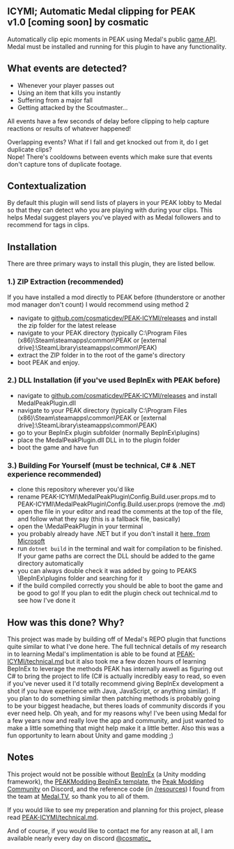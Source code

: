 ## ICYMI; Automatic Medal clipping for PEAK<br>v1.0 [coming soon] by cosmatic
Automatically clip epic moments in PEAK using Medal's public [game API](https://docs.medal.tv/gameapi/index.html). Medal must be installed and running for this plugin to have any functionality.

## What events are detected?
- Whenever your player passes out
- Using an item that kills you instantly
- Suffering from a major fall
- Getting attacked by the Scoutmaster...

All events have a few seconds of delay before clipping to help capture reactions or results of whatever happened!

Overlapping events? What if I fall and get knocked out from it, do I get duplicate clips?<br>
Nope! There's cooldowns between events which make sure that events don't capture tons of duplicate footage.

## Contextualization
By default this plugin will send lists of players in your PEAK lobby to Medal so that they can detect who you are playing with during your clips.
This helps Medal suggest players you've played with as Medal followers and to recommend for tags in clips.

## Installation
There are three primary ways to install this plugin, they are listed bellow.

### 1.) ZIP Extraction (recommended)
If you have installed a mod directly to PEAK before (thunderstore or another mod manager don't count) I would recommend using method 2
- navigate to [github.com/cosmaticdev/PEAK-ICYMI/releases](https://github.com/cosmaticdev/PEAK-ICYMI/releases) and install the zip folder for the latest release
- navigate to your PEAK directory (typically C:\Program Files (x86)\Steam\steamapps\common\PEAK or [external drive]:\SteamLibrary\steamapps\common\PEAK)
- extract the ZIP folder in to the root of the game's directory
- boot PEAK and enjoy.

### 2.) DLL Installation (if you've used BepInEx with PEAK before)
- navigate to [github.com/cosmaticdev/PEAK-ICYMI/releases](https://github.com/cosmaticdev/PEAK-ICYMI/releases) and install MedalPeakPlugin.dll
- navigate to your PEAK directory (typically C:\Program Files (x86)\Steam\steamapps\common\PEAK or [external drive]:\SteamLibrary\steamapps\common\PEAK)
- go to your BepInEx plugin subfolder (normally BepInEx\plugins)
- place the MedalPeakPlugin.dll DLL in to the plugin folder
- boot the game and have fun

### 3.) Building For Yourself (must be technical, C# & .NET experience recommended)
- clone this repository wherever you'd like
- rename PEAK-ICYMI\MedalPeakPlugin\Config.Build.user.props.md to PEAK-ICYMI\MedalPeakPlugin\Config.Build.user.props (remove the .md)
- open the file in your editor and read the comments at the top of the file, and follow what they say (this is a fallback file, basically)
- open the \MedalPeakPlugin in your terminal
- you probably already have .NET but if you don't install it [here, from Microsoft](https://dotnet.microsoft.com/en-us/download)
- run ```dotnet build``` in the terminal and wait for compilation to be finished. If your game paths are correct the DLL should be added to the game directory automatically
- you can always double check it was added by going to PEAKS \BepInEx\plugins folder and searching for it
- if the build compiled correctly you should be able to boot the game and be good to go! If you plan to edit the plugin check out technical.md to see how I've done it

## How was this done? Why?
This project was made by building off of Medal's REPO plugin that functions quite similar to what I've done here. The full technical details of my research in to learning Medal's implimentation is able to be found at [PEAK-ICYMI/technical.md](https://github.com/cosmaticdev/PEAK-ICYMI/blob/master/technical.md) but it also took me a few dozen hours of learning BepInEx to leverage the methods PEAK has internally aswell as figuring out C# to bring the project to life (C# is actually incredibly easy to read, so even if you've never used it I'd totally recommend giving BepInEx development a shot if you have experience with Java, JavaScript, or anything similar). If you plan to do something similar then patching methods is probably going to be your biggest headache, but theres loads of community discords if you ever need help.
Oh yeah, and for my reasons why! I've been using Medal for a few years now and really love the app and community, and just wanted to make a little something that might help make it a little better. Also this was a fun opportunity to learn about Unity and game modding ;)

## Notes
This project would not be possible without [BepInEx](https://github.com/BepInEx/BepInEx) (a Unity modding framework), the [PEAKModding BepInEx template](https://github.com/PEAKModding/BepInExTemplate/tree/main), the [Peak Modding Community](https://discord.com/invite/peak-modding-community-1363179626435707082) on Discord, and the reference code (in [/resources](https://github.com/cosmaticdev/PEAK-ICYMI/tree/master/resources)) I found from the team at [Medal.TV](https://medal.tv), so thank you to all of them.

If you would like to see my preperation and planning for this project, please read [PEAK-ICYMI/technical.md](https://github.com/cosmaticdev/PEAK-ICYMI/blob/master/technical.md).

And of course, if you would like to contact me for any reason at all, I am available nearly every day on discord [@cosmatic_](https://discord.com/users/646450857801547799)